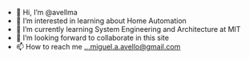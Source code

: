 - 👋 Hi, I’m @avellma
- 👀 I’m interested in learning about Home Automation
- 🌱 I’m currently learning System Engineering and Architecture at MIT
- 💞️ I’m looking forward to collaborate in this site 
- 📫 How to reach me ...miguel.a.avello@gmail.com

<!---
avellma/avellma is a ✨ special ✨ repository because its `README.md` (this file) appears on your GitHub profile.
You can click the Preview link to take a look at your changes.
--->

